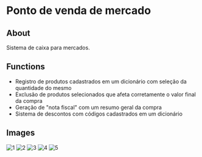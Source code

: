 # Ponto de venda de mercado

## About
Sistema de caixa para mercados. 

## Functions
- Registro de produtos cadastrados em um dicionário com seleção da quantidade do mesmo
- Exclusão de produtos selecionados que afeta corretamente o valor final da compra
- Geração de "nota fiscal" com um resumo geral da compra
- Sistema de descontos com códigos cadastrados em um dicionário

## Images
![1](https://user-images.githubusercontent.com/98183878/213562162-66e5d8cd-12d8-4a14-87e8-c26fa1c6cfd2.png)
![2](https://user-images.githubusercontent.com/98183878/213562184-37962275-5739-43f9-8fd4-55b8ba25dd12.png)
![3](https://user-images.githubusercontent.com/98183878/213562208-ec08e075-7882-4fa7-9279-0722197ce738.png)
![4](https://user-images.githubusercontent.com/98183878/213562255-f32edded-35ba-4141-8ec5-eb0217444735.png)
![5](https://user-images.githubusercontent.com/98183878/213562277-a6dc16e0-8894-4620-8bb9-b45ebf61baea.png)

